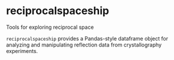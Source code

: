 # reciprocalspaceship
Tools for exploring reciprocal space

`reciprocalspaceship` provides a Pandas-style dataframe object for
analyzing and manipulating reflection data from crystallography
experiments.